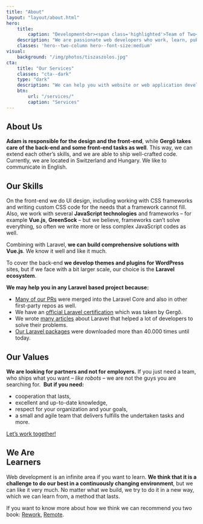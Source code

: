 ```yaml
---
title: "About"
layout: "layout/about.html"
hero:
    title:
        caption: "Development<br><span class='highlighted'>Team of Two</span>"
    description: "We are passionate web developers who work, learn, publish, and create together."
    classes: 'hero--two-column hero--font-size:medium'
visual:
    background: "/img/photos/tiszaszolos.jpg"
cta:
    title: "Our Services"
    classes: "cta--dark"
    type: "dark"
    description: "We can help you with website or web application development. We can serve your goals with our guidance."
    btn:
        url: "/services/"
        caption: "Services"
---
```


<div class="l-post l-post--narrow">
    <div class="container">
        <div class="l-post__list">
            <div class="text-card text-card--two-column">
                <h2 class="text-card__title">About Us</h2>
                <div class="post-content">
                    <p><strong>Adam is responsible for the design and the front-end</strong>, while <strong>Gergő takes care of the back-end and some front-end tasks as well</strong>. This way, we can extend each other’s skills, and we are able to ship well-crafted code. Currently, we are located in Switzerland and Hungary. We like to communicate in English.</p>
                </div>
            </div>
            <div class="text-card text-card--two-column">
                <h2 class="text-card__title">Our Skills</h2>
                <div class="post-content">
                    <p>On the front-end we do UI design, including working with CSS frameworks and writing custom CSS code for the needs that a framework cannot fill. Also, we work with several <strong>JavaScript technologies</strong> and frameworks – for example <strong>Vue.js</strong>, <strong>GreenSock</strong> – but we believe, frameworks can’t solve everything, so often we write more or less complex JavaScript codes as well.</p>
                    <p>Combining with Laravel, <strong>we can build comprehensive solutions with Vue.js</strong>. We know it well and like it much. </p>
                    <p>To cover the back-end <strong>we develop themes and plugins for WordPress </strong>sites, but if we face with a bit larger scale, our choice is the <strong>Laravel ecosystem</strong>. </p>
                    <p>
                        <strong>We may help you in any Laravel based project because:</strong>
                    </p>
                    <ul>
                        <li>
                            <a href="https://github.com/laravel/framework/commits?author=iamgergo">Many of our PRs</a> were merged into the Laravel Core and also in other first-party repos as well.
                        </li>
                        <li>We have an <a href="https://exam.laravelcert.com/is/D-Nagy-Gergo/certified-since/2020-06-23">official Laravel certification</a> which was taken by Gergő. </li>
                        <li>We wrote <a href="https://pineco.de/category/laravel/">many articles</a> about Laravel that helped a lot of developers to solve their problems. </li>
                        <li>
                            <a href="https://packagist.org/users/conedevelopment/packages/">Our Laravel packages</a> were downloaded more than 40.000 times until today.
                        </li>
                    </ul>
                </div>
            </div>
            <div class="text-card text-card--two-column">
                <h2 class="text-card__title">Our Values</h2>
                <div class="post-content">
                    <p>
                        <strong>We are looking for partners and not for employers.</strong> If you just need a team, who ships what you want – <em>like robots</em> – we are not the guys you are searching for.&nbsp; <strong>But if you need:</strong>
                    </p>
                    <ul>
                        <li>cooperation that lasts,</li>
                        <li>excellent and up-to-date knowledge,</li>
                        <li>respect for your organization and your goals,</li>
                        <li>a small and agile team that delivers fulfills the undertaken tasks and more.</li>
                    </ul>
                    <p>
                        <a href="/contact/">Let’s work together!</a>
                    </p>
                </div>
            </div>
            <div class="text-card text-card--two-column">
                <h2 class="text-card__title">We Are<br>Learners</h2>
                <div class="post-content">
                    <p>Web development is an infinite area if you want to learn. <strong> We think that it is a challenge to do our best in a continuously changing environment</strong>, but we can like it very much. No matter what we build, we try to do it in a new way, which we can learn from, a method that lasts.</p>
                    <p>If you want to know more about how we think we can recommend you two book: <a href="https://www.amazon.com/ReWork-Change-Way-Work-Forever-ebook/dp/B003ELY7PG">Rework</a>, <a href="https://www.amazon.com/Remote-Required-David-Heinemeier-Hansson-ebook/dp/B00CZ7OC46/">Remote</a>.</p>
                </div>
            </div>
        </div>
    </div>
</div>
